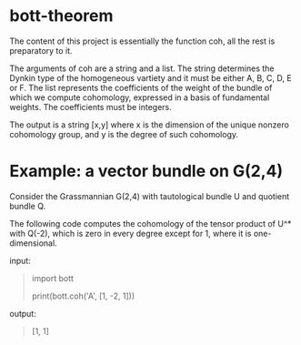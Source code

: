 # bott-theorem

The content of this project is essentially the function coh, all the rest is preparatory to it. 

The arguments of coh are a string and a list. The string determines the Dynkin type of the homogeneous vartiety and it must be either A, B, C, D, E or F. The list represents the coefficients of the weight of the bundle of which we compute cohomology, expressed in a basis of fundamental weights. The coefficients must be integers.

The output is a string [x,y] where x is the dimension of the unique nonzero cohomology group, and y is the degree of such cohomology.

# Example: a vector bundle on G(2,4)

Consider the Grassmannian G(2,4) with tautological bundle U and quotient bundle Q. 

The following code computes the cohomology of the tensor product of U^* with Q(-2), which is zero in every degree except for 1, where it is one-dimensional.

input:
>import bott
>
>print(bott.coh('A', [1, -2, 1]))
>

output: 
>[1, 1]

